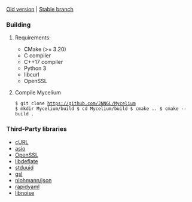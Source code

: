 [Old version](https://github.com/JNNGL/Mycelium/tree/old) | [Stable branch](https://github.com/JNNGL/Mycelium/tree/stable)

### Building

1. Requirements:
   - CMake (>= 3.20)
   - C compiler
   - C++17 compiler
   - Python 3
   - libcurl
   - OpenSSL

2. Compile Mycelium <pre><code>$ git clone https://github.com/JNNGL/Mycelium
$ mkdir Mycelium/build
$ cd Mycelium/build
$ cmake ..
$ cmake --build .
</code></pre>

### Third-Party libraries

 - [cURL](https://github.com/curl/curl)
 - [asio](https://github.com/chriskohlhoff/asio)
 - [OpenSSL](https://github.com/openssl/openssl)
 - [libdeflate](https://github.com/ebiggers/libdeflate)
 - [stduuid](https://github.com/mariusbancila/stduuid)
 - [gsl](https://github.com/microsoft/GSL)
 - [nlohmann/json](https://github.com/nlohmann/json)
 - [rapidyaml](https://github.com/biojppm/rapidyaml)
 - [libnoise](https://github.com/qknight/libnoise)